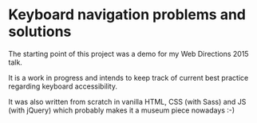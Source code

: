 # Keyboard navigation problems and solutions

The starting point of this project was a demo for my Web Directions 2015 talk.

It is a work in progress and intends to keep track of current best practice regarding keyboard accessibility. 

It was also written from scratch in vanilla HTML, CSS (with Sass) and JS (with jQuery) which probably makes it a museum piece nowadays :-)